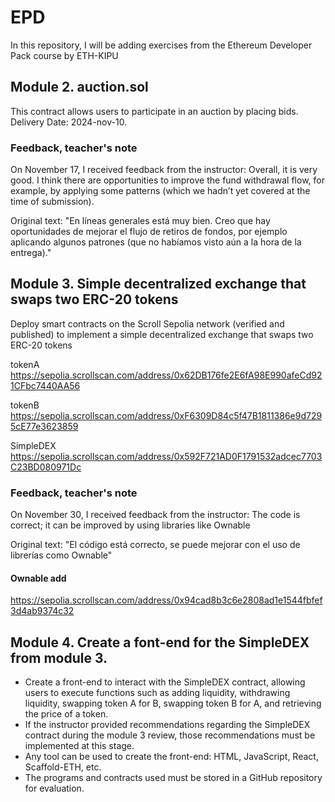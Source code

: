 # EPD

In this repository, I will be adding exercises from the Ethereum Developer Pack course by ETH-KIPU

## Module 2. auction.sol
This contract allows users to participate in an auction by placing bids. 
Delivery Date: 2024-nov-10.

### Feedback, teacher's note
On November 17, I received feedback from the instructor: Overall, it is very good. I think there are opportunities to improve the fund withdrawal flow, for example, by applying some patterns (which we hadn’t yet covered at the time of submission).

Original text: "En líneas generales está muy bien. Creo que hay oportunidades de mejorar el flujo de retiros de fondos, por ejemplo aplicando algunos patrones (que no habíamos visto aún a la hora de la entrega)."



## Module 3. Simple decentralized exchange that swaps two ERC-20 tokens
Deploy smart contracts on the Scroll Sepolia network (verified and published) to implement a simple decentralized exchange that swaps two ERC-20 tokens

tokenA
https://sepolia.scrollscan.com/address/0x62DB176fe2E6fA98E990afeCd921CFbc7440AA56

tokenB
https://sepolia.scrollscan.com/address/0xF6309D84c5f47B1811386e9d7295cE77e3623859

SimpleDEX
https://sepolia.scrollscan.com/address/0x592F721AD0F1791532adcec7703C23BD080971Dc


### Feedback, teacher's note
On November 30, I received feedback from the instructor: The code is correct; it can be improved by using libraries like Ownable

Original text: "El código está correcto, se puede mejorar con el uso de librerías como Ownable"

#### Ownable add
https://sepolia.scrollscan.com/address/0x94cad8b3c6e2808ad1e1544fbfef3d4ab9374c32

## Module 4. Create a font-end for the SimpleDEX from module 3.
- Create a front-end to interact with the SimpleDEX contract, allowing users to execute functions such as adding liquidity, withdrawing liquidity, swapping token A for B, swapping token B for A, and retrieving the price of a token.  
- If the instructor provided recommendations regarding the SimpleDEX contract during the module 3 review, those recommendations must be implemented at this stage.  
- Any tool can be used to create the front-end: HTML, JavaScript, React, Scaffold-ETH, etc.  
- The programs and contracts used must be stored in a GitHub repository for evaluation.

